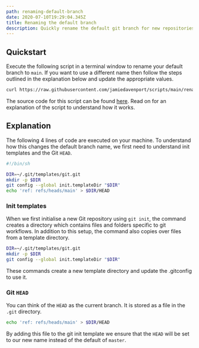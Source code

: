 ```yaml
---
path: renaming-default-branch
date: 2020-07-10T19:29:04.345Z
title: Renaming the default branch
description: Quickly rename the default git branch for new repositories
---
```

## Quickstart

Execute the following script in a terminal window to rename your default branch to `main`. If you want to use a different name then follow the steps outlined in the explanation below and update the appropriate values.

```sh
curl https://raw.githubusercontent.com/jamiedavenport/scripts/main/rename-master.sh | sh -
```

The source code for this script can be found <a href="https://github.com/jamiedavenport/scripts/blob/main/rename-master.sh" target="_blank" rel="noreferrer noopener">here</a>. Read on for an explanation of the script to understand how it works.

## Explanation 

The following 4 lines of code are executed on your machine. To understand how this changes the default branch name, we first need to understand init templates and the Git `HEAD`.

```sh
#!/bin/sh

DIR=~/.git/templates/git.git
mkdir -p $DIR
git config --global init.templateDir "$DIR"
echo 'ref: refs/heads/main' > $DIR/HEAD
```

### Init templates
When we first initialise a new Git repository using `git init`, the command creates a directory which contains files and folders specific to git workflows. In addition to this setup, the command also copies over files from a template directory.

```sh
DIR=~/.git/templates/git.git
mkdir -p $DIR
git config --global init.templateDir "$DIR"
```

These commands create a new template directory and update the .gitconfig to use it.

### Git `HEAD`
You can think of the `HEAD` as the current branch. It is stored as a file in the `.git` directory.

```sh
echo 'ref: refs/heads/main' > $DIR/HEAD
```

By adding this file to the git init template we ensure that the `HEAD` will be set to our new name instead of the default of `master`.
